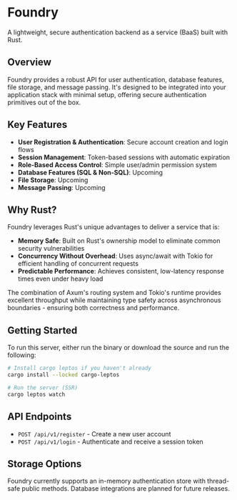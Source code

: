 # Foundry

A lightweight, secure authentication backend as a service (BaaS) built with Rust.

## Overview

Foundry provides a robust API for user authentication, database features, file storage, and message passing. It's designed to be integrated into your application stack with minimal setup, offering secure authentication primitives out of the box.

## Key Features

- **User Registration & Authentication**: Secure account creation and login flows
- **Session Management**: Token-based sessions with automatic expiration
- **Role-Based Access Control**: Simple user/admin permission system
- **Database Features (SQL & Non-SQL)**: Upcoming
- **File Storage**: Upcoming
- **Message Passing**: Upcoming

## Why Rust?

Foundry leverages Rust's unique advantages to deliver a service that is:

- **Memory Safe**: Built on Rust's ownership model to eliminate common security vulnerabilities
- **Concurrency Without Overhead**: Uses async/await with Tokio for efficient handling of concurrent requests
- **Predictable Performance**: Achieves consistent, low-latency response times even under heavy load

The combination of Axum's routing system and Tokio's runtime provides excellent throughput while maintaining type safety across asynchronous boundaries - ensuring both correctness and performance.

## Getting Started

To run this server, either run the binary or download the source and run the following:
```sh
# Install cargo leptos if you haven't already
cargo install --locked cargo-leptos

# Run the server (SSR)
cargo leptos watch
```

## API Endpoints

- `POST /api/v1/register` - Create a new user account
- `POST /api/v1/login` - Authenticate and receive a session token

## Storage Options
Foundry currently supports an in-memory authentication store with thread-safe public methods. Database integrations are planned for future releases.
